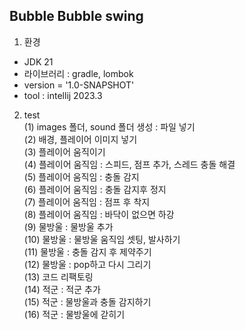 <h2>Bubble Bubble swing</h2>

1. 환경

- JDK 21
- 라이브러리 : gradle, lombok
- version = '1.0-SNAPSHOT'
- tool : intellij 2023.3

2. test
   <br>(1) images 폴더, sound 폴더 생성 : 파일 넣기
   <br>(2) 배경, 플레이어 이미지 넣기
   <br>(3) 플레이어 움직이기
   <br>(4) 플레이어 움직임 : 스피드, 점프 추가, 스레드 충돌 해결
   <br>(5) 플레이어 움직임 : 충돌 감지
   <br>(6) 플레이어 움직임 : 충돌 감지후 정지
   <br>(7) 플레이어 움직임 : 점프 후 착지
   <br>(8) 플레이어 움직임 : 바닥이 없으면 하강
   <br>(9) 물방울 : 물방울 추가
   <br>(10) 물방울 : 물방울 움직임 셋팅, 발사하기
   <br>(11) 물방울 : 충돌 감지 후 제약주기
   <br>(12) 물방울 : pop하고 다시 그리기
   <br>(13) 코드 리팩토링
   <br>(14) 적군 : 적군 추가
   <br>(15) 적군 : 물방울과 충돌 감지하기
   <br>(16) 적군 : 물방울에 갇히기